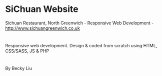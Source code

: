 # SiChuan Website
Sichuan Restaurant, North Greenwich - Responsive Web Development - http://www.sichuangreenwich.co.uk
# 
Responsive web development. Design & coded from scratch using HTML, CSS/SASS, JS & PHP
# 
By Becky Liu
